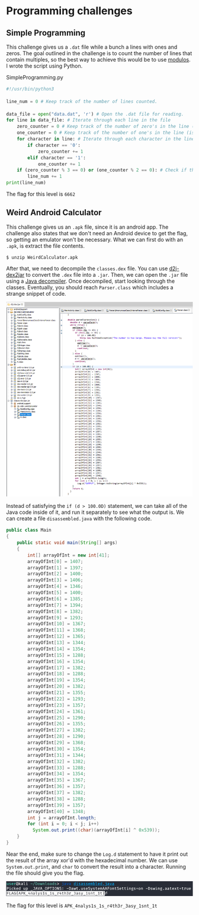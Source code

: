 # Programming challenges

## Simple Programming 

This challenge gives us a `.dat` file while a bunch a lines with ones and zeros. The goal outlined in the challenge is to count the number of lines that contain multiples, so the best way to achieve this would be to use [modulos](https://en.wikipedia.org/wiki/Modulo_operation). I wrote the script using Python.

SimpleProgramming.py
```python
#!/usr/bin/python3

line_num = 0 # Keep track of the number of lines counted.

data_file = open("data.dat", 'r') # Open the .dat file for reading.
for line in data_file: # Iterate through each line in the file
    zero_counter = 0 # Keep track of the number of zero's in the line (is reset with every new line)
    one_counter = 0 # Keep track of the number of one's in the line (is reset with every new line)
    for character in line: # Iterate through each character in the line 
        if character == '0':
            zero_counter += 1
        elif character == '1': 
            one_counter += 1
    if (zero_counter % 3 == 0) or (one_counter % 2 == 0): # Check if the amount of zeros is a multiple of three, or if the amount of zeroes is a multiple of 2
        line_num += 1
print(line_num)
```

The flag for this level is `6662`

## Weird Android Calculator

This challenge gives us an `.apk` file, since it is an android app. The challenge also states that we don't need an Android device to get the flag, so getting an emulator won't be necessary. What we can first do with an `.apk`, is extract the file contents. 

```shell
$ unzip WeirdCalculator.apk
```

After that, we need to decompile the `classes.dex` file. You can use [d2j-dex2jar](https://github.com/pxb1988/dex2jar) to convert the `.dex` file into a `.jar`. Then, we can open the `.jar` file using a [Java decompiler](http://java-decompiler.github.io/). Once decompiled, start looking through the classes. Eventually, you should reach `Parser.class` which includes a strange snippet of code. 

<img src="images/WeirdAndroidCalculator-1.png">

Instead of satisfying the `if (d > 100.0D)` statement, we can take all of the Java code inside of it, and run it separately to see what the output is. We can create a file `disassembled.java` with the following code.

```Java
public class Main
{
    public static void main(String[] args)
    {
        int[] arrayOfInt = new int[41];
        arrayOfInt[0] = 1407;
        arrayOfInt[1] = 1397;
        arrayOfInt[2] = 1400;
        arrayOfInt[3] = 1406;
        arrayOfInt[4] = 1346;
        arrayOfInt[5] = 1400;
        arrayOfInt[6] = 1385;
        arrayOfInt[7] = 1394;
        arrayOfInt[8] = 1382;
        arrayOfInt[9] = 1293;
        arrayOfInt[10] = 1367;
        arrayOfInt[11] = 1368;
        arrayOfInt[12] = 1365;
        arrayOfInt[13] = 1344;
        arrayOfInt[14] = 1354;
        arrayOfInt[15] = 1288;
        arrayOfInt[16] = 1354;
        arrayOfInt[17] = 1382;
        arrayOfInt[18] = 1288;
        arrayOfInt[19] = 1354;
        arrayOfInt[20] = 1382;
        arrayOfInt[21] = 1355;
        arrayOfInt[22] = 1293;
        arrayOfInt[23] = 1357;
        arrayOfInt[24] = 1361;
        arrayOfInt[25] = 1290;
        arrayOfInt[26] = 1355;
        arrayOfInt[27] = 1382;
        arrayOfInt[28] = 1290;
        arrayOfInt[29] = 1368;
        arrayOfInt[30] = 1354;
        arrayOfInt[31] = 1344;
        arrayOfInt[32] = 1382;
        arrayOfInt[33] = 1288;
        arrayOfInt[34] = 1354;
        arrayOfInt[35] = 1367;
        arrayOfInt[36] = 1357;
        arrayOfInt[37] = 1382;
        arrayOfInt[38] = 1288;
        arrayOfInt[39] = 1357;
        arrayOfInt[40] = 1348;
        int j = arrayOfInt.length;
        for (int i = 0; i < j; i++)
          System.out.print((char)(arrayOfInt[i] ^ 0x539));
    }
}
```

Near the end, make sure to change the `Log.d` statement to have it print out the result of the array xor'd with the hexadecimal number. We can use `System.out.print`, and `char` to convert the result into a character. Running the file should give you the flag. 

<img src="images/WeirdAndroidCalculator-2.png">

The flag for this level is `APK_4nalys1s_1s_r4th3r_3asy_1snt_1t`